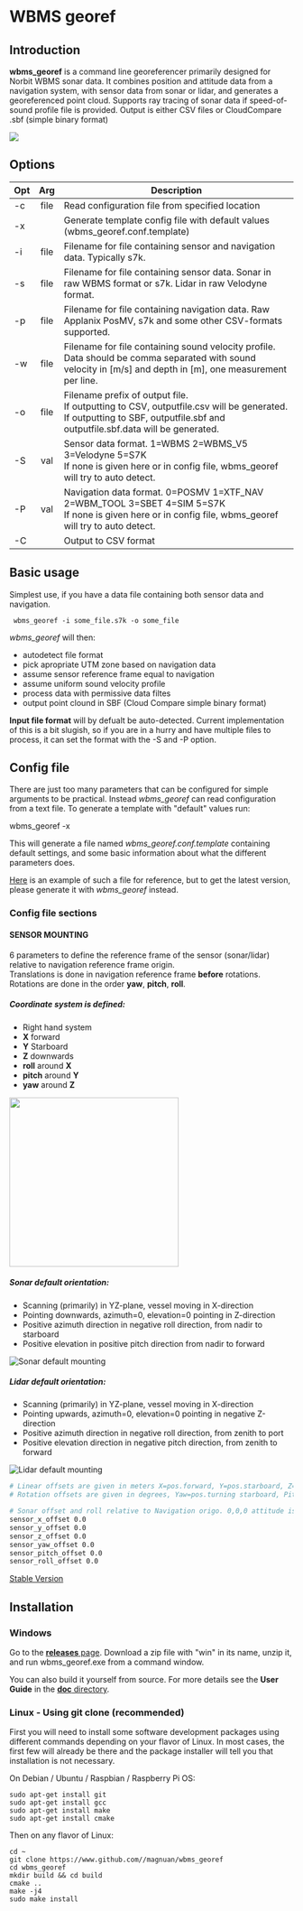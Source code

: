 # WBMS georef #

## Introduction ##
**wbms_georef** is a command line georeferencer primarily designed for Norbit WBMS sonar data.
It combines position and attitude data from a navigation system, with sensor data from sonar or lidar, and generates a georeferenced point cloud.
Supports ray tracing of sonar data if speed-of-sound profile file is provided.
Output is either CSV files or CloudCompare .sbf (simple binary format)
</pre>

![](example_picture.png)

## Options ##
|  Opt   |    Arg      |  Description  |
|--------|:-----------:|---------------|
| -c     |file	       |Read configuration file from specified location
| -x     |             |Generate template config file with default values (wbms_georef.conf.template)
| -i     |file         |Filename for file containing sensor and navigation data. Typically s7k.
| -s     |file         |Filename for file containing sensor data. Sonar in raw WBMS format or s7k. Lidar in raw Velodyne format.
| -p     |file         |Filename for file containing navigation data. Raw Applanix PosMV, s7k and some other CSV-formats supported.
| -w     |file         |Filename for file containing sound velocity profile.<br /> Data should be comma separated with sound velocity in [m/s] and depth in [m], one measurement per line.
| -o     |file         |Filename prefix of output file.<br />If outputting to CSV, outputfile.csv will be generated.<br /> If outputting to SBF, outputfile.sbf and outputfile.sbf.data will be generated.
| -S     |val          |Sensor data format. 1=WBMS 2=WBMS_V5 3=Velodyne 5=S7K<br /> If none is given here or in config file, wbms_georef will try to auto detect.
| -P     |val          |Navigation data format. 0=POSMV 1=XTF_NAV 2=WBM_TOOL 3=SBET 4=SIM 5=S7K<br /> If none is given here or in config file, wbms_georef will try to auto detect.
| -C     |             |Output to CSV format
## Basic usage ##

Simplest use, if you have a data file containing both sensor data and navigation.

     wbms_georef -i some_file.s7k -o some_file
     
*wbms_georef* will then:
* autodetect file format
* pick apropriate UTM zone based on navigation data
* assume sensor reference frame equal to navigation
* assume uniform sound velocity profile
* process data with permissive data filtes 
* output point clound in SBF (Cloud Compare simple binary format)

**Input file format** will by defualt be auto-detected. Current implementation of this is a bit slugish, so if you are in a hurry and have multiple files to process, it can set the format with the -S and -P option.

## Config file ##
There are just too many parameters that can be configured for simple arguments to be practical.
Instead *wbms_georef* can read configuration from a text file.
To generate a template with "default" values run:

  wbms_georef -x
 
This will generate a file named *wbms_georef.conf.template* containing default settings, and some basic information about what the different parameters does.

[Here](https://github.com/magnuan/wbms_georef/blob/main/doc/wbms_georef.conf.template) is an example of such a file for reference, but to get the latest version, please generate it with *wbms_georef* instead.

### Config file sections ###
#### SENSOR MOUNTING ####
6 parameters to define the reference frame of the sensor (sonar/lidar) relative to navigation reference frame origin.  
Translations is done in navigation reference frame **before** rotations.  
Rotations are done in the order **yaw**, **pitch**, **roll**.  

##### Coordinate system is defined: ##### 
* Right hand system
* **X** forward
* **Y** Starboard
* **Z** downwards 
* **roll** around **X**
* **pitch** around **Y** 
* **yaw** around **Z**
    
 <img src="https://github.com/magnuan/wbms_georef/blob/main/doc/cord_system.png" width="300" height="300">


##### Sonar default orientation: #####
* Scanning (primarily) in YZ-plane, vessel moving in X-direction
* Pointing downwards, azimuth=0, elevation=0  pointing in Z-direction
* Positive azimuth direction in negative roll direction, from nadir to starboard
* Positive elevation in positive pitch direction from nadir to forward

![Sonar default mounting](https://github.com/magnuan/wbms_georef/blob/main/doc/Sonar_default_mounting.png "Sonar default mounting")

##### Lidar default orientation: #####
 * Scanning (primarily) in YZ-plane, vessel moving in X-direction
 * Pointing upwards, azimuth=0, elevation=0  pointing in negative Z-direction
 * Positive azimuth direction in negative roll direction, from zenith to port
 * Positive elevation direction in negative pitch direction, from zenith to forward

![Lidar default mounting](https://github.com/magnuan/wbms_georef/blob/main/doc/Lidar_default_mounting.png "Lidar default mounting")

```bash
# Linear offsets are given in meters X=pos.forward, Y=pos.starboard, Z=pos.down
# Rotation offsets are given in degrees, Yaw=pos.turning starboard, Pitch=pos.tilting up, Roll=Rotating CW

# Sonar offset and roll relative to Navigation origo. 0,0,0 attitude is Rx facing downwards, Tx pointing aft
sensor_x_offset 0.0
sensor_y_offset 0.0
sensor_z_offset 0.0
sensor_yaw_offset 0.0
sensor_pitch_offset 0.0
sensor_roll_offset 0.0
```


[Stable Version](https://github.com/magnuan/wbms_georef/tree/master/doc)


## Installation ##

### Windows ###

Go to the [**releases** page](https://github.com/magnuan/wbms_georef/releases).   Download a zip file with "win" in its name, unzip it, and run wbms_georef.exe from a command window.

You can also build it yourself from source.  For more details see the **User Guide** in the [**doc** directory](https://github.com/magnuan/wbms_georef/tree/master/doc).

### Linux - Using git clone (recommended) ###

First you will need to install some software development packages using different commands depending on your flavor of Linux.
In most cases, the first few  will already be there and the package installer will tell you that installation is not necessary.

On Debian / Ubuntu / Raspbian / Raspberry Pi OS:

    sudo apt-get install git
    sudo apt-get install gcc
    sudo apt-get install make
    sudo apt-get install cmake

Then on any flavor of Linux:

	cd ~
	git clone https://www.github.com//magnuan/wbms_georef
	cd wbms_georef
	mkdir build && cd build
	cmake ..
	make -j4
	sudo make install

